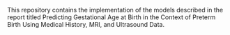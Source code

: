 This repository contains the implementation of the models described in the report titled Predicting Gestational Age at Birth in the Context of Preterm Birth Using Medical History, MRI, and Ultrasound Data.
